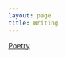 ```yaml
---
layout: page
title: Writing
---
```


[Poetry](https://github.com/sarenechoudhury/sarenechoudhury.github.io/blob/de2ecc5df59d65f89f3255142c90fa5177d29d60/poetry.md)

